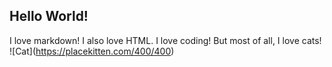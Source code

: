 ## Hello World!
I love markdown! I also love HTML. I love coding! But most of all, I love cats!
!\[Cat\](https://placekitten.com/400/400)